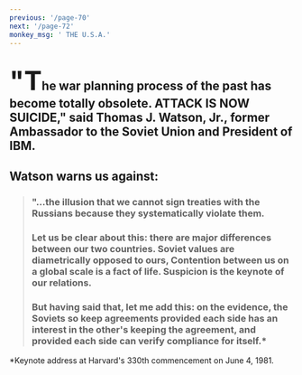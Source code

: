 ```yaml
---
previous: '/page-70'
next: '/page-72'
monkey_msg: ' THE U.S.A.'
---
```


## <span style="font-size:47px;">"T</span>he war planning process of the past has become totally obsolete. ATTACK IS NOW SUICIDE," said Thomas J. Watson, Jr., former Ambassador to the Soviet Union and President of IBM.
## Watson warns us against:
> ### "...the illusion that we cannot sign treaties with the Russians because they systematically violate them.
> ### Let us be clear about this: there are major differences between our two countries. Soviet values are diametrically opposed to ours, Contention between us on a global scale is a fact of life. Suspicion is the keynote of our relations.
> ### But having said that, let me add this: on the evidence, the Soviets so keep agreements provided each side has an interest in the other's keeping the agreement, and provided each side can verify compliance for itself.*
*Keynote address at Harvard's 330th commencement on June 4, 1981.
